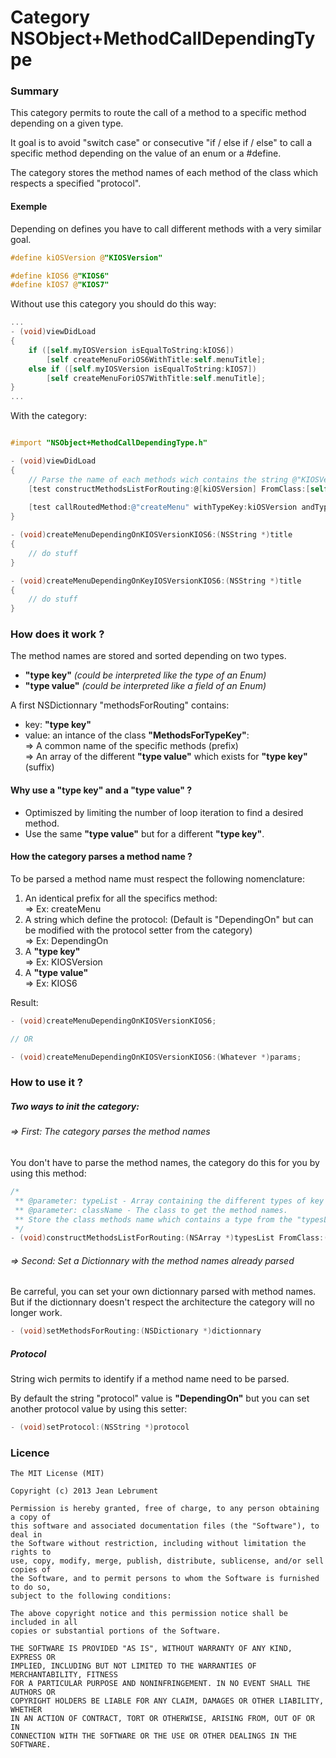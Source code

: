 Category NSObject+MethodCallDependingType
================================

### Summary

This category permits to route the call of a method to a specific method depending on a given type.

It goal is to avoid "switch case" or consecutive "if / else if / else" to call a specific method depending on the value of an enum or a #define.

The category stores the method names of each method of the class which respects a specified "protocol".

#### Exemple

Depending on defines you have to call different methods with a very similar goal.

```objectivec
#define kiOSVersion @"KIOSVersion"

#define kIOS6 @"KIOS6"
#define kIOS7 @"KIOS7"

```

Without use this category you should do this way:

```objectivec
...
- (void)viewDidLoad
{
    if ([self.myIOSVersion isEqualToString:kIOS6])
        [self createMenuForiOS6WithTitle:self.menuTitle];
    else if ([self.myIOSVersion isEqualToString:kIOS7])
        [self createMenuForiOS7WithTitle:self.menuTitle];
}
...
```

With the category:

```objectivec

#import "NSObject+MethodCallDependingType.h"

- (void)viewDidLoad
{
    // Parse the name of each methods wich contains the string @"KIOSVersion" and store them
    [test constructMethodsListForRouting:@[kiOSVersion] FromClass:[self class]];
    
    [test callRoutedMethod:@"createMenu" withTypeKey:kiOSVersion andTypeValue:kIOS6 andParameters:self.menuTitle];
}

- (void)createMenuDependingOnKIOSVersionKIOS6:(NSString *)title
{
    // do stuff
}

- (void)createMenuDependingOnKeyIOSVersionKIOS6:(NSString *)title
{
    // do stuff
}
```

### How does it work ?

The method names are stored and sorted depending on two types.

* **"type key"** _(could be interpreted like the type of an Enum)_
* **"type value"** _(could be interpreted like a field of an Enum)_

A first NSDictionnary "methodsForRouting" contains:
* key: **"type key"**
* value: an intance of the class **"MethodsForTypeKey"**:  
                ⇒ A common name of the specific methods (prefix)  
                ⇒ An array of the different **"type value"** which exists for **"type key"** (suffix)

#### Why use a **"type key"** and a **"type value"** ?

* Optimiszed by limiting the number of loop iteration to find a desired method.
* Use the same **"type value"** but for a different **"type key"**.

#### How the category parses a method name ?

To be parsed a method name must respect the following nomenclature:

1. An identical prefix for all the specifics method:  
    ⇒ Ex: createMenu
2. A string which define the protocol: (Default is "DependingOn" but can be modified with the protocol setter from the category)  
    ⇒ Ex: DependingOn
3. A **"type key"**  
    ⇒ Ex: KIOSVersion
4. A **"type value"**  
    ⇒ Ex: KIOS6

Result:

```objectivec
- (void)createMenuDependingOnKIOSVersionKIOS6;

// OR

- (void)createMenuDependingOnKIOSVersionKIOS6:(Whatever *)params;
```


### How to use it ?

##### Two ways to init the category:

######      ⇒ First: The category parses the method names 
You don't have to parse the method names, the category do this for you by using this method:

```objectivec
/*
 ** @parameter: typeList - Array containing the different types of key that the user need to route his methods.
 ** @parameter: className - The class to get the method names.
 ** Store the class methods name which contains a type from the "typesList" given in paramter
 */
- (void)constructMethodsListForRouting:(NSArray *)typesList FromClass:(Class)className;
```
######      ⇒ Second: Set a Dictionnary with the method names already parsed

Be carreful, you can set your own dictionnary parsed with method names. But if the dictionnary doesn't respect the architecture the category will no longer work.

```objectivec
- (void)setMethodsForRouting:(NSDictionary *)dictionnary
```

##### Protocol

String wich permits to identify if a method name need to be parsed.

By default the string "protocol" value is **"DependingOn"** but you can set another protocol value by using this setter:

```objectivec
- (void)setProtocol:(NSString *)protocol
```

### Licence

```
The MIT License (MIT)

Copyright (c) 2013 Jean Lebrument

Permission is hereby granted, free of charge, to any person obtaining a copy of
this software and associated documentation files (the "Software"), to deal in
the Software without restriction, including without limitation the rights to
use, copy, modify, merge, publish, distribute, sublicense, and/or sell copies of
the Software, and to permit persons to whom the Software is furnished to do so,
subject to the following conditions:

The above copyright notice and this permission notice shall be included in all
copies or substantial portions of the Software.

THE SOFTWARE IS PROVIDED "AS IS", WITHOUT WARRANTY OF ANY KIND, EXPRESS OR
IMPLIED, INCLUDING BUT NOT LIMITED TO THE WARRANTIES OF MERCHANTABILITY, FITNESS
FOR A PARTICULAR PURPOSE AND NONINFRINGEMENT. IN NO EVENT SHALL THE AUTHORS OR
COPYRIGHT HOLDERS BE LIABLE FOR ANY CLAIM, DAMAGES OR OTHER LIABILITY, WHETHER
IN AN ACTION OF CONTRACT, TORT OR OTHERWISE, ARISING FROM, OUT OF OR IN
CONNECTION WITH THE SOFTWARE OR THE USE OR OTHER DEALINGS IN THE SOFTWARE.
```
